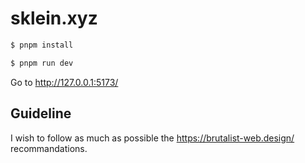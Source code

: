 # sklein.xyz

```sh
$ pnpm install
```

```sh
$ pnpm run dev
```

Go to http://127.0.0.1:5173/

## Guideline

I wish to follow as much as possible the https://brutalist-web.design/ recommandations.
